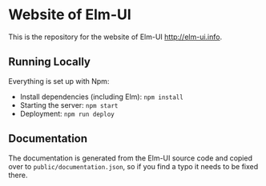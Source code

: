 # Website of Elm-UI
This is the repository for the website of Elm-UI http://elm-ui.info.

## Running Locally
Everything is set up with Npm:

- Install dependencies (including Elm): `npm install`
- Starting the server: `npm start`
- Deployment: `npm run deploy`


## Documentation
The documentation is generated from the Elm-UI source code and copied over
to `public/documentation.json`, so if you find a typo it needs to be fixed
there.
